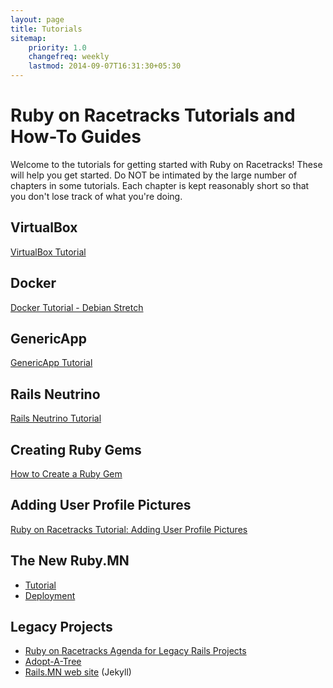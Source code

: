 ```yaml
---
layout: page
title: Tutorials
sitemap:
    priority: 1.0
    changefreq: weekly
    lastmod: 2014-09-07T16:31:30+05:30
---
```

# Ruby on Racetracks Tutorials and How-To Guides

Welcome to the tutorials for getting started with Ruby on Racetracks!  These will help you get started.  Do NOT be intimated by the large number of chapters in some tutorials.  Each chapter is kept reasonably short so that you don't lose track of what you're doing.

## VirtualBox
[VirtualBox Tutorial](https://github.com/rubyonracetracks/tutorial-virtualbox)

## Docker
[Docker Tutorial - Debian Stretch](https://github.com/rubyonracetracks/docker-debian-stretch)

## GenericApp
[GenericApp Tutorial](https://gist.github.com/jhsu802701/ace85adf7c3f197391c4457dec863e89)

## Rails Neutrino
[Rails Neutrino Tutorial](https://gist.github.com/jhsu802701/107c8acdc4888f4863a9c1f10b7fc1a3)

## Creating Ruby Gems
[How to Create a Ruby Gem](https://github.com/rubyonracetracks/howto_create_gem)

## Adding User Profile Pictures
[Ruby on Racetracks Tutorial: Adding User Profile Pictures](https://github.com/rubyonracetracks/tutorial_rails_profile_pic)

## The New Ruby.MN
* [Tutorial](https://github.com/jhsu802701/tutorial-rails-rubymn2)
* [Deployment](https://rubymn2.herokuapp.com/)

## Legacy Projects
* [Ruby on Racetracks Agenda for Legacy Rails Projects](https://gist.github.com/jhsu802701/33e5d3cd0df3118c2c7c9bd8b2701a67)
* [Adopt-A-Tree](https://gist.github.com/jhsu802701/615a7d3c3883ec36ac89ed12da253c14)
* [Rails.MN web site](https://gist.github.com/jhsu802701/664e40c2f15e861bd64a3fd639163072) (Jekyll)

